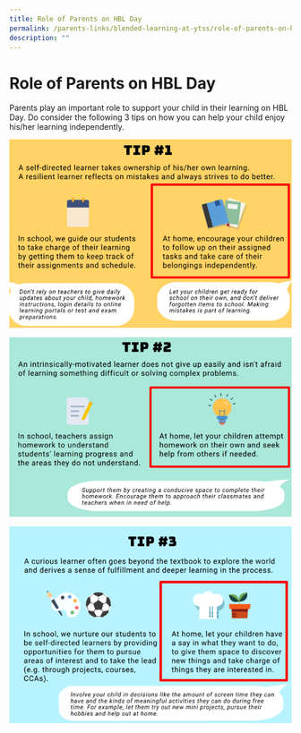 ```yaml
---
title: Role of Parents on HBL Day
permalink: /parents-links/blended-learning-at-ytss/role-of-parents-on-hbl-day/
description: ""
---
```

# **Role of Parents on HBL Day**

Parents play an important role to support your child in their learning on HBL Day. Do consider the following 3 tips on how you can help your child enjoy his/her learning independently.

![](/images/1a.png)

![](/images/2a.png)

![](/images/3a.png)